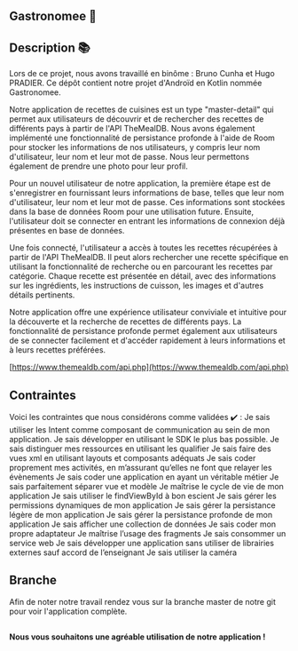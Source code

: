 ## Gastronomee 🍜

## Description 📚
Lors de ce projet, nous avons travaillé en binôme : Bruno Cunha et Hugo PRADIER. Ce dépôt contient notre projet d'Androïd en Kotlin nommée Gastronomee. 

Notre application de recettes de cuisines est un type "master-detail" qui permet aux utilisateurs de découvrir et de rechercher des recettes de différents pays à partir de l'API TheMealDB. Nous avons également implémenté une fonctionnalité de persistance profonde à l'aide de Room pour stocker les informations de nos utilisateurs, y compris leur nom d'utilisateur, leur nom et leur mot de passe. Nous leur permettons également de prendre une photo pour leur profil.

Pour un nouvel utilisateur de notre application, la première étape est de s'enregistrer en fournissant leurs informations de base, telles que leur nom d'utilisateur, leur nom et leur mot de passe. Ces informations sont stockées dans la base de données Room pour une utilisation future. Ensuite, l'utilisateur doit se connecter en entrant les informations de connexion déjà présentes en base de données.

Une fois connecté, l'utilisateur a accès à toutes les recettes récupérées à partir de l'API TheMealDB. Il peut alors rechercher une recette spécifique en utilisant la fonctionnalité de recherche ou en parcourant les recettes par catégorie. Chaque recette est présentée en détail, avec des informations sur les ingrédients, les instructions de cuisson, les images et d'autres détails pertinents.

Notre application offre une expérience utilisateur conviviale et intuitive pour la découverte et la recherche de recettes de différents pays. La fonctionnalité de persistance profonde permet également aux utilisateurs de se connecter facilement et d'accéder rapidement à leurs informations et à leurs recettes préférées.

[https://www.themealdb.com/api.php](https://www.themealdb.com/api.php)

## Contraintes
Voici les contraintes que nous considérons comme validées ✔️ :
Je sais utiliser les Intent comme composant de communication au sein
de mon application.
Je sais développer en utilisant le SDK le plus bas possible.
Je sais distinguer mes ressources en utilisant les qualifier
Je sais faire des vues xml en utilisant layouts et composants adéquats
Je sais coder proprement mes activités, en m’assurant qu’elles ne font que
relayer les évènements
Je sais coder une application en ayant un véritable métier
Je sais parfaitement séparer vue et modèle
Je maîtrise le cycle de vie de mon application
Je sais utiliser le findViewById à bon escient
Je sais gérer les permissions dynamiques de mon application
Je sais gérer la persistance légère de mon application
Je sais gérer la persistance profonde de mon application
Je sais afficher une collection de données
Je sais coder mon propre adaptateur
Je maîtrise l’usage des fragments
Je sais consommer un service web
Je sais développer une application sans utiliser de librairies externes sauf
accord de l’enseignant
Je sais utiliser la caméra

## Branche
Afin de noter notre travail rendez vous sur la branche master de notre git pour voir l'application complète.

##

**Nous vous souhaitons une agréable utilisation de notre application !**